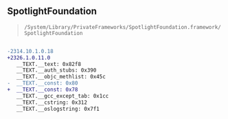 ## SpotlightFoundation

> `/System/Library/PrivateFrameworks/SpotlightFoundation.framework/SpotlightFoundation`

```diff

-2314.10.1.0.18
+2326.1.0.11.0
   __TEXT.__text: 0x82f8
   __TEXT.__auth_stubs: 0x390
   __TEXT.__objc_methlist: 0x45c
-  __TEXT.__const: 0x80
+  __TEXT.__const: 0x78
   __TEXT.__gcc_except_tab: 0x1cc
   __TEXT.__cstring: 0x312
   __TEXT.__oslogstring: 0x7f1

```
